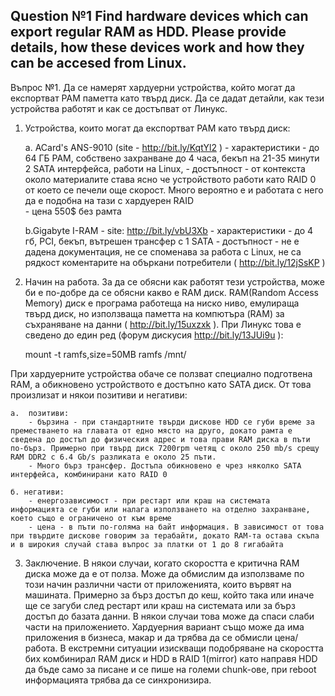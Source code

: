 Question №1
Find hardware devices which can export regular RAM as HDD. Please provide details, how these devices work and how they can be accesed from Linux.
----------------------------------------------------------------------------------------


Въпрос №1. 
Да се намерят хардуерни устройства, който могат да експортват РАМ паметта като твърд диск. Да се дадат детайли, как тези устройства работят и как се достъпват от Линукс. 



1. Устройства, които могат да експортват РАМ като твърд диск:
	
	а. ACard's ANS-9010 (site - http://bit.ly/KqtYl2 )
		- характеристики - до 64 ГБ РАМ, собствено захранване до 4 часа, бекъп на 21-35 минути 2 SATA интерфейса, работи на Linux, 
		- достъпност - от контекста около материалите става ясно че устройството работи като RAID 0 от което се печели още скорост. Много вероятно е и работата с него да е подобна на тази с хардуерен RAID  
		- цена 550$ без рамта 

	b.Gigabyte I-RAM - site: http://bit.ly/vbU3Xb
		- характеристики -  до 4 гб, PCI, бекъп, вътрешен трансфер с 1 SATA 
		- достъпност - не е дадена документация, не се споменава за работа с Linux, не са рядкост коментарите на объркани потребители ( http://bit.ly/12jSsKP ) 


2. Начин на работа. За да се обясни как работят тези устройства, може би е по-добре да се обясни какво е RAM диск. RAM(Random Access Memory) диск е програма работеща на ниско ниво, емулираща твърд диск, но използваща паметта на компютъра (RAM) за съхраняване на данни ( http://bit.ly/15uxzxk ). При Линукс това е сведено до един ред (форум дискусия http://bit.ly/13JUi9u ):
	
	mount -t ramfs,size=50MB ramfs /mnt/ 
	
		
При хардуерните устройства обаче се ползват специално подготвена RAM, а обикновено устройството е достъпно като SATA диск. От това произлизат и някои позитиви и негативи:
	
	а.  позитиви:
		- бързина - при стандартните твърди дискове HDD се губи време за преместването на главата от едно място на друго, докато рамта е сведена до достъп до физическия адрес и това прави RAM диска в пъти по-бърз. Примерно при твърд диск 7200rpm четящ с около 250 mb/s срещу RAM DDR2 с 6.4 Gb/s разликата е около 25 пъти.
		- Много бърз трансфер. Достъпа обикновено е чрез няколко SATA интерфейса, комбинирани като RAID 0 

	б. негативи:
		- енергозависимост - при рестарт или краш на системата информацията се губи или налага използването на отделно захранване, което също е ограничено от към време
		- цена - в пъти по-голяма на байт информация. В зависимост от това при твърдите дискове говорим за терабайти, докато RAM-та остава скъпа и в широкия случай става въпрос за платки от 1 до 8 гигабайта


3. Заключение. В някои случаи, когато скоростта е критична RAM диска може да е от полза. Може да обмислим да използваме по този начин различни части от приложенията, които вървят на машината. Примерно за бърз достъп до кеш, който така или иначе ще се загуби след рестарт или краш на системата или за бърз достъп до базата данни. В някои случаи това може да спаси слаби части на приложението. Хардуерния вариант също може да има приложения в бизнеса, макар и да трябва да се обмисли цена/работа. В екстремни ситуации изискващи подобряване на скоростта бих комбинирал RAM диск и HDD в RAID 1(mirror) като направя HDD да бъде само за писане и се пише на големи chunk-ове, при reboot информацията трябва да се синхронизира. 
